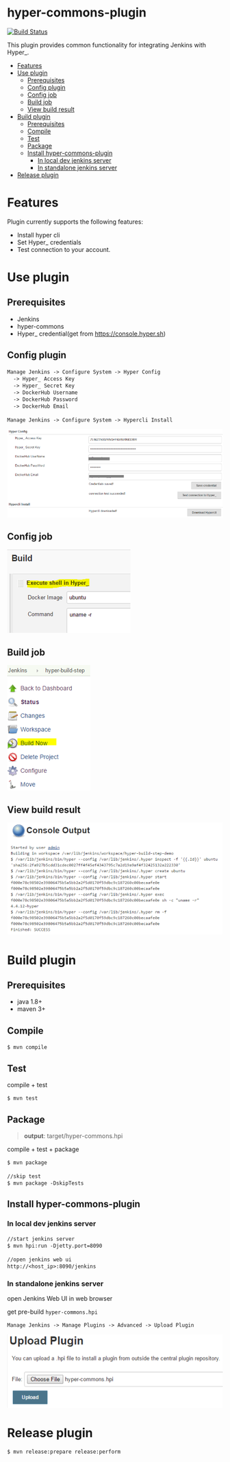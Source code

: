 hyper-commons-plugin
=====================

[![Build Status](https://travis-ci.org/jenkinsci/hyper-commons-plugin.svg?branch=master)](https://travis-ci.org/jenkinsci/hyper-commons-plugin)

This plugin provides common functionality for integrating Jenkins with Hyper_.

<!-- TOC depthFrom:1 depthTo:6 withLinks:1 updateOnSave:1 orderedList:0 -->

- [Features](#features)
- [Use plugin](#use-plugin)
	- [Prerequisites](#prerequisites)
	- [Config plugin](#config-plugin)
	- [Config job](#config-job)
	- [Build job](#build-job)
	- [View build result](#view-build-result)
- [Build plugin](#build-plugin)
	- [Prerequisites](#prerequisites)
	- [Compile](#compile)
	- [Test](#test)
	- [Package](#package)
	- [Install hyper-commons-plugin](#install-hyper-commons-plugin)
		- [In local dev jenkins server](#in-local-dev-jenkins-server)
		- [In standalone jenkins server](#in-standalone-jenkins-server)
- [Release plugin](#release-plugin)

<!-- /TOC -->

# Features
Plugin currently supports the following features:

- Install hyper cli
- Set Hyper_ credentials
- Test connection to your account.


# Use plugin

## Prerequisites

- Jenkins
- hyper-commons
- Hyper_ credential(get from https://console.hyper.sh)

## Config plugin

```
Manage Jenkins -> Configure System -> Hyper Config
  -> Hyper_ Access Key
  -> Hyper_ Secret Key
  -> DockerHub Username
  -> DockerHub Password
  -> DockerHub Email

Manage Jenkins -> Configure System -> Hypercli Install
```
![](images/config-system.PNG)

## Config job
![](images/config-job.PNG)

## Build job
![](images/build-now.PNG)

## View build result
![](images/console-output.PNG)

# Build plugin

## Prerequisites

- java 1.8+
- maven 3+

## Compile
```
$ mvn compile
```

## Test

compile + test

```
$ mvn test
```

## Package

> **output**: target/hyper-commons.hpi

compile + test + package

```
$ mvn package

//skip test
$ mvn package -DskipTests
```

## Install hyper-commons-plugin

### In local dev jenkins server
```
//start jenkins server
$ mvn hpi:run -Djetty.port=8090

//open jenkins web ui
http://<host_ip>:8090/jenkins
```

### In standalone jenkins server

open Jenkins Web UI in web browser

get pre-build `hyper-commons.hpi`

```
Manage Jenkins -> Manage Plugins -> Advanced -> Upload Plugin
```
![](images/upload-plugin.PNG)

# Release plugin
```
$ mvn release:prepare release:perform
```
